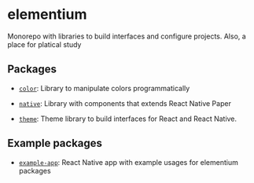 # elementium

Monorepo with libraries to build interfaces and configure projects. Also, a place for platical study

## Packages

- [`color`](./packages/color/): Library to manipulate colors programmatically

- [`native`](./packages/native/): Library with components that extends React Native Paper

- [`theme`](./packages/theme/): Theme library to build interfaces for React and React Native.

## Example packages

- [`example-app`](./example-app/): React Native app with example usages for elementium packages
